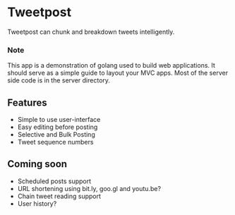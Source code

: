 Tweetpost
=========

Tweetpost can chunk and breakdown tweets intelligently. 

### Note
This app is a demonstration of golang used to build web applications. It should
serve as a simple guide to layout your MVC apps. Most of the server side code
is in the server directory.

Features
--------
- Simple to use user-interface
- Easy editing before posting
- Selective and Bulk Posting
- Tweet sequence numbers

Coming soon
-----------
- Scheduled posts support
- URL shortening using bit.ly, goo.gl and youtu.be?
- Chain tweet reading support
- User history?



